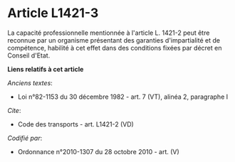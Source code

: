 # Article L1421-3

La capacité professionnelle mentionnée à l'article L. 1421-2 peut être reconnue par un organisme présentant des garanties
d'impartialité et de compétence, habilité à cet effet dans des conditions fixées par décret en Conseil d'Etat.

**Liens relatifs à cet article**

_Anciens textes_:

  - Loi n°82-1153 du 30 décembre 1982 - art. 7 (VT), alinéa 2, paragraphe I

_Cite_:

  - Code des transports - art. L1421-2 (VD)

_Codifié par_:

  - Ordonnance n°2010-1307 du 28 octobre 2010 - art. (V)
